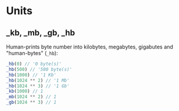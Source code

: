 # Units

## \_kb, \_mb, \_gb, \_hb

Human-prints byte number into kilobytes, megabytes, gigabutes and "human-bytes" (`_hb`):

```ts
_hb(0) // '0 byte(s)'
_hb(500) // '500 byte(s)'
_hb(1000) // '1 Kb'
_hb(1024 ** 2) // '1 Mb'
_hb(1024 ** 3) // '1 Gb'
_kb(1000) // 1
_mb(1024 ** 2) // 1
_gb(1024 ** 3) // 1
```
